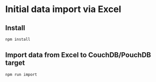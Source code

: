 # Initial data import via Excel

## Install

```bash
npm install
```

## Import data from Excel to CouchDB/PouchDB target
```bash
npm run import
```